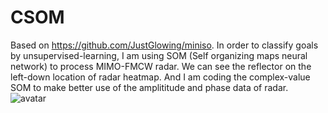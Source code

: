 # CSOM
Based on https://github.com/JustGlowing/miniso.
In order to classify goals by unsupervised-learning, I am using SOM (Self organizing maps neural network) to process MIMO-FMCW radar. We can see the reflector on the left-down location of radar heatmap. And I am coding the complex-value SOM to make better use of the amplititude and phase data of radar.
![avatar](https://imgur.com/a/NAeA6Bn)
